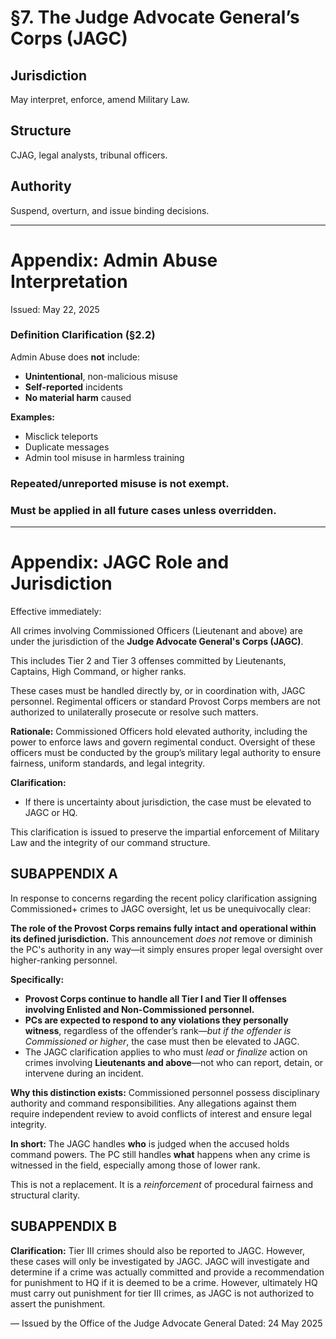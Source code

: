 # §7. The Judge Advocate General’s Corps (JAGC)

## Jurisdiction
May interpret, enforce, amend Military Law.

## Structure
CJAG, legal analysts, tribunal officers.

## Authority
Suspend, overturn, and issue binding decisions.

---

# Appendix: Admin Abuse Interpretation

Issued: May 22, 2025

### Definition Clarification (§2.2)
Admin Abuse does **not** include:
- **Unintentional**, non-malicious misuse
- **Self-reported** incidents
- **No material harm** caused

**Examples:**
- Misclick teleports
- Duplicate messages
- Admin tool misuse in harmless training

### Repeated/unreported misuse is **not** exempt.

### Must be applied in all future cases unless overridden.

---

# Appendix: JAGC Role and Jurisdiction

Effective immediately:

All crimes involving Commissioned Officers (Lieutenant and above) are under the jurisdiction of the **Judge Advocate General's Corps (JAGC)**.

This includes Tier 2 and Tier 3 offenses committed by Lieutenants, Captains, High Command, or higher ranks.

These cases must be handled directly by, or in coordination with, JAGC personnel. Regimental officers or standard Provost Corps members are not authorized to unilaterally prosecute or resolve such matters.

**Rationale:**
Commissioned Officers hold elevated authority, including the power to enforce laws and govern regimental conduct. Oversight of these officers must be conducted by the group’s military legal authority to ensure fairness, uniform standards, and legal integrity.

**Clarification:**

* If there is uncertainty about jurisdiction, the case must be elevated to JAGC or HQ.

This clarification is issued to preserve the impartial enforcement of Military Law and the integrity of our command structure.

## SUBAPPENDIX A

In response to concerns regarding the recent policy clarification assigning Commissioned+ crimes to JAGC oversight, let us be unequivocally clear:

**The role of the Provost Corps remains fully intact and operational within its defined jurisdiction.** This announcement *does not* remove or diminish the PC's authority in any way—it simply ensures proper legal oversight over higher-ranking personnel.

**Specifically:**

* **Provost Corps continue to handle all Tier I and Tier II offenses involving Enlisted and Non-Commissioned personnel.**
* **PCs are expected to respond to any violations they personally witness**, regardless of the offender’s rank—*but if the offender is Commissioned or higher*, the case must then be elevated to JAGC.
* The JAGC clarification applies to who must *lead* or *finalize* action on crimes involving **Lieutenants and above**—not who can report, detain, or intervene during an incident.

**Why this distinction exists:**
Commissioned personnel possess disciplinary authority and command responsibilities. Any allegations against them require independent review to avoid conflicts of interest and ensure legal integrity.

**In short:**
The JAGC handles **who** is judged when the accused holds command powers. The PC still handles **what** happens when any crime is witnessed in the field, especially among those of lower rank.

This is not a replacement. It is a *reinforcement* of procedural fairness and structural clarity.

## SUBAPPENDIX B

**Clarification:** Tier III crimes should also be reported to JAGC. However, these cases will only be investigated by JAGC. JAGC will investigate and determine if a crime was actually committed and provide a recommendation for punishment to HQ if it is deemed to be a crime. However, ultimately HQ must carry out punishment for tier III crimes, as JAGC is not authorized to assert the punishment.

— Issued by the Office of the Judge Advocate General
Dated: 24 May 2025